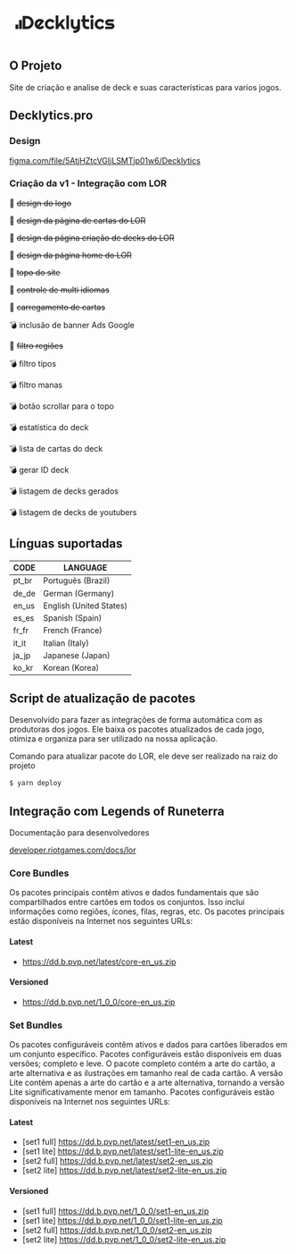 ![Decklytics](logo.png)

## O Projeto ##
Site de criação e analise de deck e suas características para varios jogos.

## Decklytics.pro ##

### Design ###
[figma.com/file/5AtjHZtcVGIjLSMTjp01w6/Decklytics](https://www.figma.com/file/5AtjHZtcVGIjLSMTjp01w6/Decklytics)

### Criação da v1 - Integração com LOR ###

🤘 ~~design do logo~~

🤘 ~~design da página de cartas do LOR~~

🤘 ~~design da página criação de decks do LOR~~

🤘 ~~design da página home do LOR~~

🤘 ~~topo do site~~

🤘 ~~controle de multi idiomas~~

🤘 ~~carregamento de cartas~~

💣 inclusão de banner Ads Google

🤘 ~~filtro regiões~~

💣 filtro tipos

💣 filtro manas

💣 botão scrollar para o topo

💣 estatística do deck

💣 lista de cartas do deck

💣 gerar ID deck

💣 listagem de decks gerados

💣 listagem de decks de youtubers

## Línguas suportadas ##

| CODE  |	LANGUAGE                    |
| ----- | ----------------------------- |
| pt_br |   Português (Brazil)          |
| de_de |   German (Germany)            |
| en_us |   English (United States)     |
| es_es |	Spanish (Spain)             |
| fr_fr |	French (France)             |
| it_it |	Italian (Italy)             |
| ja_jp |	Japanese (Japan)            |
| ko_kr |	Korean (Korea)              |

## Script de atualização de pacotes ##
Desenvolvido para fazer as integrações de forma automática com as produtoras dos jogos. Ele baixa os pacotes atualizados de cada jogo, otimiza e organiza para ser utilizado na nossa aplicação.

Comando para atualizar pacote do LOR, ele deve ser realizado na raiz do projeto
``` bash
$ yarn deploy
```

## Integração com Legends of Runeterra ##

Documentação para desenvolvedores

[developer.riotgames.com/docs/lor](https://developer.riotgames.com/docs/lor)

### Core Bundles ###
Os pacotes principais contêm ativos e dados fundamentais que são compartilhados entre cartões em todos os conjuntos. Isso inclui informações como regiões, ícones, filas, regras, etc. Os pacotes principais estão disponíveis na Internet nos seguintes URLs:

#### Latest ####
* https://dd.b.pvp.net/latest/core-en_us.zip

#### Versioned ####
* https://dd.b.pvp.net/1_0_0/core-en_us.zip

### Set Bundles ###
Os pacotes configuráveis ​​contêm ativos e dados para cartões liberados em um conjunto específico. Pacotes configuráveis ​​estão disponíveis em duas versões; completo e leve. O pacote completo contém a arte do cartão, a arte alternativa e as ilustrações em tamanho real de cada cartão. A versão Lite contém apenas a arte do cartão e a arte alternativa, tornando a versão Lite significativamente menor em tamanho. Pacotes configuráveis ​​estão disponíveis na Internet nos seguintes URLs:

#### Latest ####
* [set1 full] https://dd.b.pvp.net/latest/set1-en_us.zip
* [set1 lite] https://dd.b.pvp.net/latest/set1-lite-en_us.zip
* [set2 full] https://dd.b.pvp.net/latest/set2-en_us.zip
* [set2 lite] https://dd.b.pvp.net/latest/set2-lite-en_us.zip

#### Versioned ####
* [set1 full] https://dd.b.pvp.net/1_0_0/set1-en_us.zip
* [set1 lite] https://dd.b.pvp.net/1_0_0/set1-lite-en_us.zip
* [set2 full] https://dd.b.pvp.net/1_0_0/set2-en_us.zip
* [set2 lite] https://dd.b.pvp.net/1_0_0/set2-lite-en_us.zip